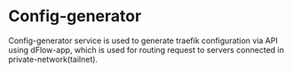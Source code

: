 # Config-generator

Config-generator service is used to generate traefik configuration via API using dFlow-app, which is used for routing request to servers connected in private-network(tailnet).
